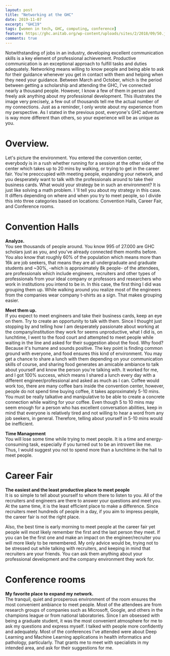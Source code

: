 ```yaml
---
layout: post
title: "Networking at the GHC"
date: 2019-11-07
excerpt: "GHC19"
tags: [women in tech, GHC, computing, conference]
feature: https://ghc.anitab.org/wp-content/uploads/sites/2/2018/09/50.jpg
comments: true
---
```


Notwithstanding of jobs in an industry, developing excellent communication skills is a key element of professional achievement. Productive communication is an exceptional approach to fulfill tasks and duties adequately. Networking means willing to know people and being able to ask for their guidance whenever you get in contact with them and helping when they need your guidance. Between March and October, which is the period between getting a scholarship and attending the GHC, I've connected nearly a thousand people. However, I know a few of them in person and freely ask anything about my professional development. This illustrates the image very precisely, a few out of thousands tell me the actual number of my connections.
Just as a reminder, I only wrote about my experience from my perspective. As I stated in the previous post, everyone's GHC adventure is way more different than others, so your experience will be as unique as you.
# Overview.
Let's picture the environment. You entered the convention center, everybody is in a rush whether running for a session at the other side of the center which takes up to 20 mins by walking, or trying to get in the career fair. You're preoccupied with meeting people, expanding your network, and you desperately want to talk with the professionals around to take their business cards. What would your strategy be in such an environment? It is just like solving a math problem. I 'll tell you about my strategy in this case. It differs depending on where and when you try to meet people, so I divide this into three categories based on locations: Convention Halls, Career Fair, and Conference rooms.
# Convention Halls
**Analyze.** <br />
You see thousands of people around. You know 995 of 27.000 are GHC scholars just as you, and you've already connected them months before. You also know that roughly 60% of the population which means more than 16k are job seekers, that means they are all undergraduate and graduate students and ~30%, -which is approximately 8k people- of the attendees, are professionals which include engineers, recruiters and other types of professionals from your ideal company or professors and researchers who work in institutions you intend to be in. In this case, the first thing I did was grouping them up. While walking around you realize most of the engineers from the companies wear company t-shirts as a sign. That makes grouping easier. <br />

**Meet them up.** <br />
If you expect to meet engineers and take their business cards, keep an eye on them. Try to create an opportunity to talk with them. Since I thought just stopping by and telling how I am desperately passionate about working at the company/institution they work for seems unproductive, what I did is, on lunchtime, I went to the food court and attempted to meet people while waiting in the line and asked for their suggestion about the food. Why food? Because it's humane and sounds positive. The key point is finding common ground with everyone, and food ensures this kind of environment. You may get a chance to share a lunch with them depending on your communication skills of course, and sharing food generates an amicable ambiance to talk about yourself and know the person you're talking with. It worked for me, and I got 100% success, which means I shared a lunch every day with a different engineer/professional and asked as much as I can. Coffee would work too, there are many coffee bars inside the convention center, however, people do not spend time buying coffee, it takes approximately 5-10 mins. You must be really talkative and manipulative to be able to create a concrete connection while waiting for your coffee. Even though 5 to 10 mins may seem enough for a person who has excellent conversation abilities, keep in mind that everyone is relatively tired and not willing to hear a word from any job seekers, in general. Therefore, telling about yourself in 5-10 mins would be inefficient.

**Time Management** <br /> 
You will lose some time while trying to meet people. It is a time and energy-consuming task, especially if you turned out to be an introvert like me. Thus, I would suggest you not to spend more than a lunchtime in the hall to meet people.

# Career Fair
**The easiest and the least productive place to meet people** <br />
It is so simple to tell about yourself to whom there to listen to you. All of the recruiters and engineers are there to answer your questions and meet you. At the same time, it is the least efficient place to make a difference. Since recruiters meet hundreds of people in a day, if you aim to impress people, the career fair is not the right place. <br />

Also, the best time is early morning to meet people at the career fair yet people will most likely remember the first and the last person they meet. If you can be the first one and make an impact on the engineer/recruiter you will more likely to be remembered. My only advice would be, trying not to be stressed out while talking with recruiters, and keeping in mind that recruiters are your friends. You can ask them anything about your professional development and the company environment they work for.

# Conference rooms
**My favorite place to expand my network.** <br /> 
The tranquil, quiet and prosperous environment of the room ensures the most convenient ambiance to meet people. Most of the attendees are from research groups of companies such as Microsoft, Google, and others in the champions league or from national laboratories. Since I am obsessed with being a graduate student, it was the most convenient atmosphere for me to ask my questions and express myself. I talked with people more confidently and adequately. Most of the conferences I've attended were about Deep Learning and Machine Learning applications in health informatics and pathology, particularly. That grants me to meet with specialists in my intended area, and ask for their suggestions for me.
